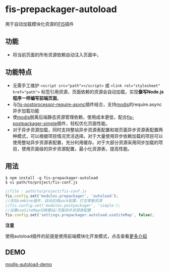 # fis-prepackager-autoload

用于自动加载模块化资源的[FIS](https://github.com/fex-team/fis)插件

## 功能

 - 将当前页面的所有资源依赖自动注入页面中，


## 功能特点

 - 无需手工维护 ```<script src="path"></script>``` 或 ```<link rel="stylesheet" href="path">``` 标签引用资源，页面依赖的资源会自动加载，实现**像写Node.js程序一样编写前端页面**。
 - 与[fis-postprocessor-require-async](https://github.com/xiangshouding/fis-postprocessor-require-async)插件结合，支持[modjs](https://github.com/fex-team/mod)的require.async异步加载功能
 - 使[modjs](https://github.com/fex-team/mod)脱离后端静态资源管理依赖，使用成本更低，配合[fis-postpackager-simple](https://github.com/hefangshi/fis-postpackager-simple)插件，轻松优化页面性能。
 - 对于异步资源加载，同时支持整站异步资源表配置和按页面异步资源表配置两种模式，可以根据项目情况灵活选择。对于大量使用异步依赖加载的项目可以使用整站异步资源表配置，充分利用缓存。对于大部分资源采用同步加载的项目，使用页面级的异步资源配置，最小化资源表，提高性能。

## 用法

    $ npm install -g fis-prepackager-autoload
    $ vi path/to/project/fis-conf.js

```javascript
//file : path/to/project/fis-conf.js
fis.config.set('modules.prepackager', 'autoload');
//添加combine插件，自动应用pack配置，打包零散资源
//fis.config.set('modules.postpackager', 'simple');
//设置useSiteMap切换整站/页面异步资源表配置
fis.config.set('settings.prepackager.autoload.useSiteMap', false);
```

**注意**

使用autoload插件的前提是使用前端模块化开发模式，点击查看[更多介绍](#)

## DEMO

[modjs-autoload-demo](https://github.com/hefangshi/modjs-autoload-demo)

